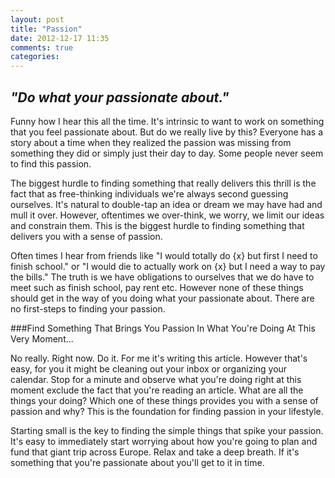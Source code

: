 ```yaml
---
layout: post
title: "Passion"
date: 2012-12-17 11:35
comments: true
categories: 
---
```


## *"Do what your passionate about."* 

Funny how I hear this all the time. It's intrinsic to want to work on something that you feel passionate about. But do we really live by this? Everyone has a story about a time when they realized the passion was missing from something they did or simply just their day to day. Some people never seem to find this passion.

The biggest hurdle to finding something that really delivers this thrill is the fact that as free-thinking individuals we're always second guessing ourselves. It's natural to double-tap an idea or dream we may have had and mull it over. However, oftentimes we over-think, we worry, we limit our ideas and constrain them. This is the biggest hurdle to finding something that delivers you with a sense of passion. 

Often times I hear from friends like "I would totally do {x} but first I need to finish school." or "I would die to actually work on {x} but I need a way to pay the bills." The truth is we have obligations to ourselves that we do have to meet such as finish school, pay rent etc. However none of these things should get in the way of you doing what your passionate about. There are no first-steps to finding your passion.

<!-- more -->

###Find Something That Brings You Passion In What You're Doing At This Very Moment...

No really. Right now. Do it. For me it's writing this article. However that's easy, for you it might be cleaning out your inbox or organizing your calendar. Stop for a minute and observe what you're doing right at this moment exclude the fact that you're reading an article. What are all the things your doing? Which one of these things provides you with a sense of passion and why? This is the foundation for finding passion in your lifestyle.

Starting small is the key to finding the simple things that spike your passion. It's easy to immediately start worrying about how you're going to plan and fund that giant trip across Europe. Relax and take a deep breath. If it's something that you're passionate about you'll get to it in time.